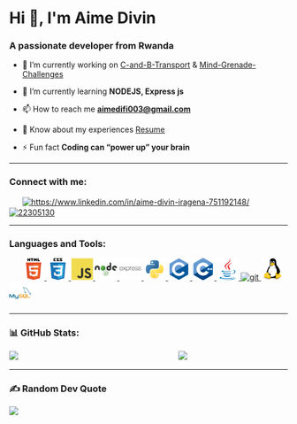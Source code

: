 <h1 >Hi 👋, I'm Aime Divin</h1>
<h3 >A passionate developer from Rwanda</h3>
          
   - 🔭 I’m currently working on [C-and-B-Transport](https://github.com/aimedivin/C-and-B-Transport) & [Mind-Grenade-Challenges](https://github.com/aimedivin/Mind-Grenade-Challenges)

   - 🌱 I’m currently learning **NODEJS, Express js**

   - 📫 How to reach me **aimedifi003@gmail.com**
  
   - 📄 Know about my experiences [Resume](https://drive.google.com/file/d/1l9WghZKwNTVyrNr_jKfOrCMnSbTs9lgL/view?usp=sharing)
  
   - ⚡ Fun fact **Coding can “power up” your brain**
&nbsp;
<hr>
<h3 align="left">Connect with me:</h3>
<p align="left">&nbsp;&nbsp;&nbsp;&nbsp;&nbsp;
<a href="https://www.linkedin.com/in/aime-divin-iragena-751192148/" target="blank"><img align="center" src="https://raw.githubusercontent.com/rahuldkjain/github-profile-readme-generator/master/src/images/icons/Social/linked-in-alt.svg" alt="https://www.linkedin.com/in/aime-divin-iragena-751192148/" height="30" width="40" /></a>
<a href="https://stackoverflow.com/users/22305130" target="blank"><img align="center" src="https://raw.githubusercontent.com/rahuldkjain/github-profile-readme-generator/master/src/images/icons/Social/stack-overflow.svg" alt="22305130" height="30" width="40" /></a>
</p>

<hr>

<h3 align="left">Languages and Tools:</h3>
<p align="left"> 
  &nbsp;&nbsp;&nbsp;&nbsp;&nbsp;
  <a href="https://www.w3.org/html/" target="_blank" rel="noreferrer"> 
    <img src="https://raw.githubusercontent.com/devicons/devicon/master/icons/html5/html5-original-wordmark.svg" alt="html5" width="40" height="40"/>
  </a> 
  <a href="https://www.w3schools.com/css/" target="_blank" rel="noreferrer"> 
    <img src="https://raw.githubusercontent.com/devicons/devicon/master/icons/css3/css3-original-wordmark.svg" alt="css3" width="40" height="40"/>
  </a> 
  <!--<a href="https://getbootstrap.com" target="_blank" rel="noreferrer"> 
  <img src="https://raw.githubusercontent.com/devicons/devicon/master/icons/bootstrap/bootstrap-plain-wordmark.svg" alt="bootstrap" width="40" height="40"/> 
  </a> -->
  <a href="https://developer.mozilla.org/en-US/docs/Web/JavaScript" target="_blank" rel="noreferrer"> 
    <img src="https://raw.githubusercontent.com/devicons/devicon/master/icons/javascript/javascript-original.svg" alt="javascript" width="40" height="40"/> 
  </a>
  <a href="https://nodejs.org" target="_blank" rel="noreferrer"> 
    <img src="https://raw.githubusercontent.com/devicons/devicon/master/icons/nodejs/nodejs-original-wordmark.svg" alt="nodejs" width="40" height="40"/> 
  </a> 
  <a href="https://expressjs.com" target="_blank" rel="noreferrer"> 
    <img src="https://raw.githubusercontent.com/devicons/devicon/master/icons/express/express-original-wordmark.svg" alt="express" width="40" height="40"/> 
  </a> 
  <a href="https://www.python.org" target="_blank" rel="noreferrer"> 
    <img src="https://raw.githubusercontent.com/devicons/devicon/master/icons/python/python-original.svg" alt="python" width="40" height="40"/> 
  </a> 
  <a href="https://www.cprogramming.com/" target="_blank" rel="noreferrer"> 
    <img src="https://raw.githubusercontent.com/devicons/devicon/master/icons/c/c-original.svg" alt="c" width="40" height="40"/> 
  </a> 
  <a href="https://www.w3schools.com/cpp/" target="_blank" rel="noreferrer"> 
    <img src="https://raw.githubusercontent.com/devicons/devicon/master/icons/cplusplus/cplusplus-original.svg" alt="cplusplus" width="40" height="40"/> 
  </a> 
  <a href="https://www.java.com" target="_blank" rel="noreferrer"> 
    <img src="https://raw.githubusercontent.com/devicons/devicon/master/icons/java/java-original.svg" alt="java" width="40" height="40"/> 
  </a> 
  <a href="https://git-scm.com/" target="_blank" rel="noreferrer"> 
    <img src="https://www.vectorlogo.zone/logos/git-scm/git-scm-icon.svg" alt="git" width="40" height="40"/> 
  </a>  
  <a href="https://www.linux.org/" target="_blank" rel="noreferrer"> 
    <img src="https://raw.githubusercontent.com/devicons/devicon/master/icons/linux/linux-original.svg" alt="linux" width="40" height="40"/> 
  </a> 
  <a href="https://www.mysql.com/" target="_blank" rel="noreferrer"> 
    <img src="https://raw.githubusercontent.com/devicons/devicon/master/icons/mysql/mysql-original-wordmark.svg" alt="mysql" width="40" height="40"/>
  </a> 
</p>
<hr>

<h3>📊 GitHub Stats:</h3>
<div>
  <img align="left" width="45%" src="https://github-readme-stats.vercel.app/api?username=aimedivin&theme=highcontrast&hide_border=true&include_all_commits=true&count_private=true"/>
  &nbsp;&nbsp;&nbsp;&nbsp;&nbsp;&nbsp;&nbsp;&nbsp;&nbsp;&nbsp;&nbsp;&nbsp;&nbsp;&nbsp;&nbsp;&nbsp;&nbsp;&nbsp;&nbsp;   
  <img align="rght" width="34.5%" src="https://github-readme-stats.vercel.app/api/top-langs/?username=aimedivin&theme=highcontrast&hide_border=true&include_all_commits=true&count_private=true&layout=compact">
  &nbsp;&nbsp;&nbsp;&nbsp;&nbsp;
  &nbsp;&nbsp;&nbsp;&nbsp;&nbsp;
</div>
<hr>

### ✍️ Random Dev Quote
![](https://quotes-github-readme.vercel.app/api?type=horizontal&theme=radical)

